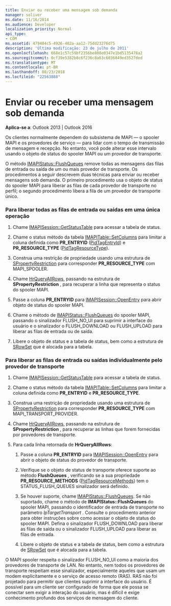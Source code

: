 ```yaml
---
title: Enviar ou receber uma mensagem sob demanda
manager: soliver
ms.date: 11/16/2014
ms.audience: Developer
localization_priority: Normal
api_type:
- COM
ms.assetid: 479404c5-4926-402a-aa12-75dd23276d75
description: 'Última modificação: 23 de julho de 2011'
ms.openlocfilehash: 668e1c57c59bf2356be808e0347e1bd5135478a2
ms.sourcegitcommit: 0cf39e5382b8c6f236c8a63c6036849ed3527ded
ms.translationtype: MT
ms.contentlocale: pt-BR
ms.lasthandoff: 08/23/2018
ms.locfileid: "22563888"
---
```

# <a name="sending-or-receiving-a-message-on-demand"></a>Enviar ou receber uma mensagem sob demanda
  
**Aplica-se a**: Outlook 2013 | Outlook 2016 
  
Os clientes normalmente dependem do subsistema de MAPI — o spooler MAPI e os provedores de serviço — para lidar com o tempo de transmissão de mensagem e recepção. No entanto, você pode alterar esse intervalo usando o objeto de status do spooler MAPI ou um provedor de transporte.
  
O método [IMAPIStatus::FlushQueues](imapistatus-flushqueues.md) remove todas as mensagens das filas de entrada ou saída de um ou mais provedor de transporte. Os procedimentos a seguir descrevem duas técnicas para enviar ou receber mensagens sob demanda. O primeiro procedimento usa o objeto de status do spooler MAPI para liberar as filas de cada provedor de transporte no perfil; o segundo procedimento libera a fila de um provedor de transporte único. 
  
### <a name="to-flush-all-incoming-or-outgoing-queues-in-a-single-operation"></a>Para liberar todas as filas de entrada ou saídas em uma única operação
  
1. Chame [IMAPISession::GetStatusTable](imapisession-getstatustable.md) para acessar a tabela de status. 
    
2. Chame o status método da tabela [IMAPITable::SetColumns](imapitable-setcolumns.md) para limitar a coluna definida como **PR_ENTRYID** ([PidTagEntryId](pidtagentryid-canonical-property.md)) e **PR_RESOURCE_TYPE** ([PidTagResourceType](pidtagresourcetype-canonical-property.md)).
    
3. Construa uma restrição de propriedade usando uma estrutura de [SPropertyRestriction](spropertyrestriction.md) para corresponder **PR_RESOURCE_TYPE** com MAPI_SPOOLER. 
    
4. Chame [HrQueryAllRows](hrqueryallrows.md), passando na estrutura de **SPropertyRestriction** , para recuperar a linha que representa o status do spooler MAPI. 
    
5. Passe a coluna **PR_ENTRYID** para [IMAPISession::OpenEntry](imapisession-openentry.md) para abrir objeto de status do spooler MAPI. 
    
6. Chame o método de [IMAPIStatus::FlushQueues](imapistatus-flushqueues.md) do spooler MAPI, passando o sinalizador FLUSH_NO_UI para suprimir a interface do usuário e o sinalizador o FLUSH_DOWNLOAD ou FLUSH_UPLOAD para liberar as filas de entrada ou de saída. 
    
7. Libere o objeto de status e a tabela de status, bem como a estrutura de [SRowSet](srowset.md) que é alocada para a tabela. 
    
### <a name="to-flush-incoming-or-outgoing-queues-individually-by-transport-provider"></a>Para liberar as filas de entrada ou saídas individualmente pelo provedor de transporte
  
1. Chame [IMAPISession::GetStatusTable](imapisession-getstatustable.md) para acessar a tabela de status. 
    
2. Chame o status método da tabela [IMAPITable::SetColumns](imapitable-setcolumns.md) para limitar a coluna definida como **PR_ENTRYID** e **PR_RESOURCE_TYPE**.
    
3. Construa uma restrição de propriedade usando uma estrutura de [SPropertyRestriction](spropertyrestriction.md) para corresponder **PR_RESOURCE_TYPE** com MAPI_TRANSPORT_PROVIDER. 
    
4. Chame [HrQueryAllRows](hrqueryallrows.md), passando na estrutura de **SPropertyRestriction** , para recuperar as linhas que forem fornecidas por provedores de transporte. 
    
5. Para cada linha retornada de **HrQueryAllRows**:
    
    1. Passe a coluna **PR_ENTRYID** para [IMAPISession::OpenEntry](imapisession-openentry.md) para abrir o objeto de status do provedor de transporte. 
        
    2. Verifique se o objeto de status de transporte oferece suporte ao método **FlushQueues** , verificando se a sua propriedade **PR_RESOURCE_METHODS** ([PidTagResourceMethods](pidtagresourcemethods-canonical-property.md)) tem o STATUS_FLUSH_QUEUES sinalizador será definido. 
        
    3. Se houver suporte, chame [IMAPIStatus::FlushQueues](imapistatus-flushqueues.md). Se não suportado, chame o método de **IMAPIStatus::FlushQueues** do spooler MAPI, passando o identificador de entrada de transporte no parâmetro _lpTargetTransport_ . Consulte o procedimento anterior para obter instruções sobre como acessar o objeto de status do spooler MAPI. Defina o sinalizador FLUSH_DOWNLOAD para liberar as filas de saída ou o sinalizador FLUSH_UPLOAD para liberar as filas de entrada. 
        
    4. Libere o objeto de status e a tabela de status, bem como a estrutura de [SRowSet](srowset.md) que é alocada para a tabela. 
    
O MAPI spooler respeita o sinalizador FLUSH_NO_UI como a maioria dos provedores de transporte de LAN. No entanto, nem todos os provedores de transporte respeitam esse sinalizador, especialmente aqueles que usam um modem explicitamente e o serviço de acesso remoto (RAS). RAS não foi projetado para permitir que clientes suprimir a interface do usuário. É possível para um cliente ser configurado de forma que ele possa se conectar sem exigir a interação do usuário, mas é difícil e exige conhecimento profundo dos serviços de mensagem do cliente.
  

